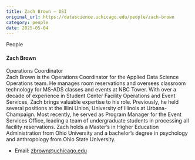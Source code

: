 ```yaml
---
title: Zach Brown – DSI
original_url: https://datascience.uchicago.edu/people/zach-brown
category: people
date: 2025-05-04
---
```


People

#### Zach Brown

Operations Coordinator  
Zach Brown is the Operations Coordinator for the Applied Data Science Operations team. He manages room reservations and oversees classroom technology for MS-ADS classes and events at NBC Tower. With over a decade of experience in Student Center Facility Operations and Event Services, Zach brings valuable expertise to his role. Previously, he held several positions at the Illini Union, University of Illinois at Urbana-Champaign. Most recently, he served as Program Manager for the Event Services Office, leading a team of undergraduate students in processing all facility reservations. Zach holds a Master’s in Higher Education Administration from Ohio University and a bachelor’s degree in psychology and anthropology from Ohio State University.

* Email: zbrown@uchicago.edu